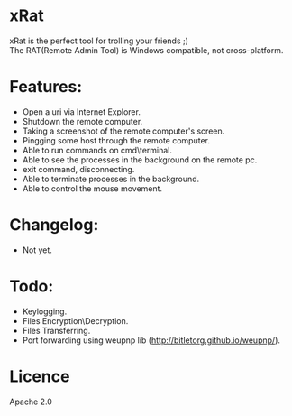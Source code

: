 # xRat
xRat is the perfect tool for trolling your friends ;)<br/>
The RAT(Remote Admin Tool) is Windows compatible, not cross-platform.

# Features:
- Open a uri via Internet Explorer.
- Shutdown the remote computer.
- Taking a screenshot of the remote computer's screen.
- Pingging some host through the remote computer.
- Able to run commands on cmd\terminal.
- Able to see the processes in the background on the remote pc.
- exit command, disconnecting.
- Able to terminate processes in the background.
- Able to control the mouse movement.

# Changelog:
- Not yet.

# Todo:
- Keylogging.
- Files Encryption\Decryption.
- Files Transferring.
- Port forwarding using weupnp lib (http://bitletorg.github.io/weupnp/).

# Licence
Apache 2.0
